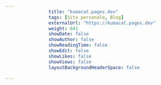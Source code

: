 ```yaml
---
                title: "kumacat.pages.dev"
                tags: [Sito personale, Blog]
                externalUrl: "https://kumacat.pages.dev"
                weight: 841
                showDate: false
                showAuthor: false
                showReadingTime: false
                showEdit: false
                showLikes: false
                showViews: false
                layoutBackgroundHeaderSpace: false
                
---
```


